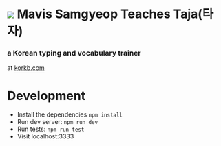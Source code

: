 ![](http://korkb.com/mavis_sep_mini9.png) Mavis Samgyeop Teaches Taja(타자)
===============================
### a Korean typing and vocabulary trainer
at [korkb.com](http://korkb.com)

Development
===========
- Install the dependencies `npm install`
- Run dev server: `npm run dev`
- Run tests: `npm run test`
- Visit localhost:3333
